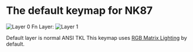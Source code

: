 # The default keymap for NK87

![Layer 0](https://i.imgur.com/RQvNaqqh.png)
Fn Layer:
![Layer 1](https://i.imgur.com/5mKCvRbh.png)

Default layer is normal ANSI TKL
This keymap uses [RGB Matrix Lighting](https://docs.qmk.fm/#/feature_rgb_matrix) by default.